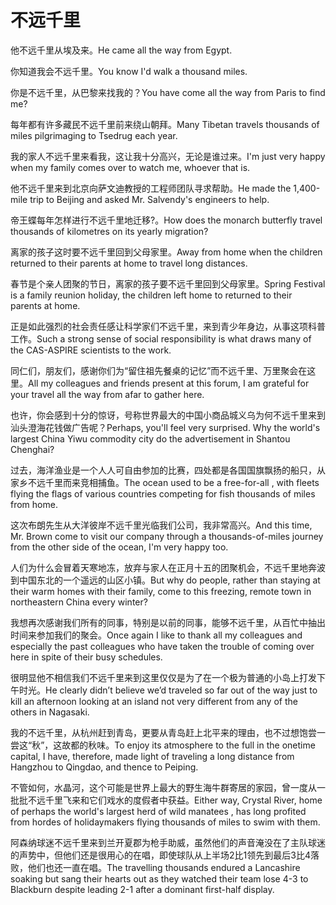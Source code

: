 # 不远千里

<p><span class="chinese">他不远千里从埃及来。</span><span class="english">He came all the way from Egypt.</span></p>

<p><span class="chinese">你知道我会不远千里。</span><span class="english">You know I'd walk a thousand miles.</span></p>

<p><span class="chinese">你是不远千里，从巴黎来找我的？</span><span class="english">You have come all the way from Paris to find me?</span></p>

<p><span class="chinese">每年都有许多藏民不远千里前来绕山朝拜。</span><span class="english">Many Tibetan travels thousands of miles pilgrimaging to Tsedrug each year.</span></p>

<p><span class="chinese">我的家人不远千里来看我，这让我十分高兴，无论是谁过来。</span><span class="english">I'm just very happy when my family comes over to watch me, whoever that is.</span></p>

<p><span class="chinese">他不远千里来到北京向萨文迪教授的工程师团队寻求帮助。</span><span class="english">He made the 1,400-mile trip to Beijing and asked Mr. Salvendy's engineers to help.</span></p>

<p><span class="chinese">帝王蝶每年怎样进行不远千里地迁移?。</span><span class="english">How does the monarch butterfly travel thousands of kilometres on its yearly migration?</span></p>

<p><span class="chinese">离家的孩子这时要不远千里回到父母家里。</span><span class="english">Away from home when the children returned to their parents at home to travel long distances.</span></p>

<p><span class="chinese">春节是个亲人团聚的节日，离家的孩子要不远千里回到父母家里。</span><span class="english">Spring Festival is a family reunion holiday, the children left home to returned to their parents at home.</span></p>

<p><span class="chinese">正是如此强烈的社会责任感让科学家们不远千里，来到青少年身边，从事这项科普工作。</span><span class="english">Such a strong sense of social responsibility is what draws many of the CAS-ASPIRE scientists to the work.</span></p>

<p><span class="chinese">同仁们，朋友们，感谢你们为“留住祖先餐桌的记忆”而不远千里、万里聚会在这里。</span><span class="english">All my colleagues and friends present at this forum, I am grateful for your travel all the way from afar to gather here.</span></p>

<p><span class="chinese">也许，你会感到十分的惊讶，号称世界最大的中国小商品城义乌为何不远千里来到汕头澄海花钱做广告呢？</span><span class="english">Perhaps, you'll feel very surprised. Why the world's largest China Yiwu commodity city do the advertisement in Shantou Chenghai?</span></p>

<p><span class="chinese">过去，海洋渔业是一个人人可自由参加的比赛，四处都是各国国旗飘扬的船只，从家乡不远千里而来竞相捕鱼。</span><span class="english">The ocean used to be a free-for-all , with fleets flying the flags of various countries competing for fish thousands of miles from home.</span></p>

<p><span class="chinese">这次布朗先生从大洋彼岸不远千里光临我们公司，我非常高兴。</span><span class="english">And this time, Mr. Brown come to visit our company through a thousands-of-miles journey from the other side of the ocean, I'm very happy too.</span></p>

<p><span class="chinese">人们为什么会冒着天寒地冻，放弃与家人在正月十五的团聚机会，不远千里地奔波到中国东北的一个遥远的山区小镇。</span><span class="english">But why do people, rather than staying at their warm homes with their family, come to this freezing, remote town in northeastern China every winter?</span></p>

<p><span class="chinese">我想再次感谢我们所有的同事，特别是以前的同事，能够不远千里，从百忙中抽出时间来参加我们的聚会。</span><span class="english">Once again I like to thank all my colleagues and especially the past colleagues who have taken the trouble of coming over here in spite of their busy schedules.</span></p>

<p><span class="chinese">很明显他不相信我们不远千里来到这里仅仅是为了在一个极为普通的小岛上打发下午时光。</span><span class="english">He clearly didn’t believe we’d traveled so far out of the way just to kill an afternoon looking at an island not very different from any of the others in Nagasaki.</span></p>

<p><span class="chinese">我的不远千里，从杭州赶到青岛，更要从青岛赶上北平来的理由，也不过想饱尝一尝这“秋”，这故都的秋味。</span><span class="english">To enjoy its atmosphere to the full in the onetime capital, I have, therefore, made light of traveling a long distance from Hangzhou to Qingdao, and thence to Peiping.</span></p>

<p><span class="chinese">不管如何，水晶河，这个可能是世界上最大的野生海牛群寄居的家园，曾一度从一批批不远千里飞来和它们戏水的度假者中获益。</span><span class="english">Either way, Crystal River, home of perhaps the world's largest herd of wild manatees , has long profited from hordes of holidaymakers flying thousands of miles to swim with them.</span></p>

<p><span class="chinese">阿森纳球迷不远千里来到兰开夏郡为枪手助威，虽然他们的声音淹没在了主队球迷的声势中，但他们还是很用心的在唱，即使球队从上半场2比1领先到最后3比4落败，他们也还一直在唱。</span><span class="english">The travelling thousands endured a Lancashire soaking but sang their hearts out as they watched their team lose 4-3 to Blackburn despite leading 2-1 after a dominant first-half display.</span></p>

